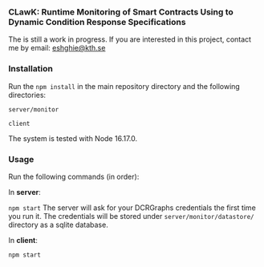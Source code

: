 ### CLawK: Runtime Monitoring of Smart Contracts Using to Dynamic Condition Response Specifications

The is still a work in progress. If you are interested in this project, contact me by email: eshghie@kth.se

### Installation

Run the `npm install` in the main repository directory and the following directories:

`server/monitor`

`client`

The system is tested with Node 16.17.0.

### Usage

Run the following commands (in order):

In **server**:

`npm start`
The server will ask for your DCRGraphs credentials the first time you run it. The credentials will be stored under `server/monitor/datastore/` directory as a sqlite database.

In **client**:

`npm start`
